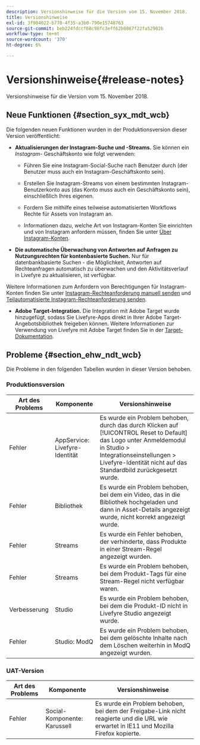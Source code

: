 ```yaml
---
description: Versionshinweise für die Version vom 15. November 2018.
title: Versionshinweise
exl-id: 3f904022-b770-4f35-a3b0-790e15748763
source-git-commit: beb224fdccf68c98fc3eff62b0867f22fa52902b
workflow-type: tm+mt
source-wordcount: '370'
ht-degree: 6%

---
```


# Versionshinweise{#release-notes}

Versionshinweise für die Version vom 15. November 2018.

## Neue Funktionen {#section_syx_mdt_wcb}

Die folgenden neuen Funktionen wurden in der Produktionsversion dieser Version veröffentlicht:

* **Aktualisierungen der Instagram-Suche und -Streams.** Sie können ein  *Instagram-* Geschäftskonto wie folgt verwenden:

   * Führen Sie eine Instagram-Social-Suche nach Benutzer durch (der Benutzer muss auch ein Instagram-Geschäftskonto sein).

   * Erstellen Sie Instagram-Streams von einem bestimmten Instagram-Benutzerkonto aus (das Konto muss auch ein Geschäftskonto sein), einschließlich Ihres eigenen.

   * Fordern Sie mithilfe eines teilweise automatisierten Workflows Rechte für Assets von Instagram an.

   * Informationen dazu, welche Art von Instagram-Konten Sie einrichten und von Instagram anfordern müssen, finden Sie unter [Über Instagram-Konten](/help/using/c-users-creating-accounts-with-studio-access/t-configure-social-accout-instagram/c-about-instagram-accounts.md).

* **Die automatische Überwachung von Antworten auf Anfragen zu Nutzungsrechten für kontenbasierte Suchen.** Nur für datenbankbasierte Suchen - die Möglichkeit, Antworten auf Rechteanfragen automatisch zu überwachen und den Aktivitätsverlauf in Livefyre zu aktualisieren, ist verfügbar.

Weitere Informationen zum Anfordern von Berechtigungen für Instagram-Konten finden Sie unter [Instagram-Rechteanforderung manuell senden](/help/using/c-how-requesting-rights-works/c-send-instagram-manual-rights-request.md) und [Teilautomatisierte Instagram-Rechteanforderung senden](/help/using/c-how-requesting-rights-works/c-send-an-instagram-rights-request-from-the-library.md).

* **Adobe Target-Integration.** Die Integration mit Adobe Target wurde hinzugefügt, sodass Sie Livefyre-Apps direkt in Ihrer Adobe Target-Angebotsbibliothek freigeben können. Weitere Informationen zur Verwendung von Livefyre mit Adobe Target finden Sie in der [Target-Dokumentation](https://experienceleague.adobe.com/docs/livefyre/using/library/livefyre-target.html).

## Probleme {#section_ehw_ndt_wcb}

Die Probleme in den folgenden Tabellen wurden in dieser Version behoben.

### Produktionsversion

| Art des Problems | Komponente | Versionshinweise |
|--- |--- |--- |
| Fehler | AppService: Livefyre-Identität | Es wurde ein Problem behoben, durch das durch Klicken auf [!UICONTROL Reset to Default] das Logo unter Anmeldemodul in Studio > Integrationseinstellungen > Livefyre-Identität nicht auf das Standardbild zurückgesetzt wurde. |
| Fehler | Bibliothek | Es wurde ein Problem behoben, bei dem ein Video, das in die Bibliothek hochgeladen und dann in Asset-Details angezeigt wurde, nicht korrekt angezeigt wurde. |
| Fehler | Streams | Es wurde ein Fehler behoben, der verhinderte, dass Produkte in einer Stream-Regel angezeigt wurden. |
| Fehler | Streams | Es wurde ein Problem behoben, bei dem Produkt-Tags für eine Stream-Regel nicht verfügbar waren. |
| Verbesserung | Studio | Es wurde ein Problem behoben, bei dem die Produkt-ID nicht in Livefyre Studio angezeigt wurde. |
| Fehler | Studio: ModQ | Es wurde ein Problem behoben, bei dem gelöschte Inhalte nach dem Löschen weiterhin in ModQ angezeigt wurden. |

### UAT-Version

| **Art des Problems** | **Komponente** | **Versionshinweise** |
|---|---|---|
| Fehler | Social-Komponente: Karussell | Es wurde ein Problem behoben, bei dem der Freigabe-Link nicht reagierte und die URL wie erwartet in IE11 und Mozilla Firefox kopierte. |
